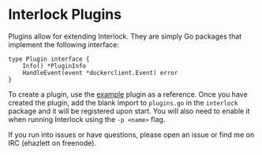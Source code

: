# Interlock Plugins
Plugins allow for extending Interlock.  They are simply Go packages that
implement the following interface:

```
type Plugin interface {
	Info() *PluginInfo
	HandleEvent(event *dockerclient.Event) error
}
```

To create a plugin, use the [example](https://github.com/getcarina/interlock/tree/master/plugins/example)
plugin as a reference.  Once you have created the plugin, add the blank import
to `plugins.go` in the `interlock` package and it will be registered upon start.
You will also need to enable it when running Interlock using the `-p <name>`
flag.

If you run into issues or have questions, please open an issue or find me on
IRC (ehazlett on freenode).

